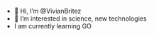 - 👋 Hi, I’m @VivianBritez
- 👀 I’m interested in science, new technologies
- I am currently learning GO
